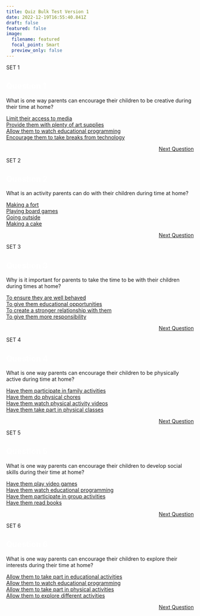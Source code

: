 ```yaml
---
title: Quiz Bulk Test Version 1
date: 2022-12-19T16:55:40.841Z
draft: false
featured: false
image:
  filename: featured
  focal_point: Smart
  preview_only: false
---
```



SET 1

<div class="quizbox">
<h2 style="color: #ffffff;">Question 1</h2>
<p>What is one way parents can encourage their children to be creative during their time at home?</p>

<div class="quizbox-question" onclick="document.getElementById('hidden-answer').style.display='block';"><a href="#">Limit their access to media</a></div>
<div class="quizbox-question" onclick="document.getElementById('hidden-answer').style.display='block';"><a href="#">Provide them with plenty of art supplies</a></div>
<div class="quizbox-question" onclick="document.getElementById('hidden-answer').style.display='block';"><a href="#">Allow them to watch educational programming</a></div>
<div class="quizbox-question-c" onclick="document.getElementById('hidden-answer').style.display='block';"><a href="#">Encourage them to take breaks from technology</a></div>

<div class="hidden-answer" style="display:none;">Encourage them to take breaks from technology. Taking breaks from technology allows children to be creative and explore their imaginations without the distractions of media and technology.</div>

<p style="text-align: right;"><a href="/parents-children-time-at-home-activities-galore-1/" class="btn btn-primary btn-lg mb-md-1">Next Question <i class="fa-solid fa-arrow-right"></i></a></p>
</div>


SET 2

<div class="quizbox">
<h2 style="color: #ffffff;">Question 2</h2>
<p>What is an activity parents can do with their children during time at home?</p>

<div class="quizbox-question" onclick="document.getElementById('hidden-answer').style.display='block';"><a href="#">Making a fort</a></div>
<div class="quizbox-question-c" onclick="document.getElementById('hidden-answer').style.display='block';"><a href="#">Playing board games</a></div>
<div class="quizbox-question" onclick="document.getElementById('hidden-answer').style.display='block';"><a href="#">Going outside</a></div>
<div class="quizbox-question" onclick="document.getElementById('hidden-answer').style.display='block';"><a href="#">Making a cake</a></div>

<div class="hidden-answer" style="display:none;">Playing board games. Board games are a great way for parents and children to spend quality time together, as well as to teach children social and problem-solving skills.</div>

<p style="text-align: right;"><a href="/parents-children-time-at-home-activities-galore-2/" class="btn btn-primary btn-lg mb-md-1">Next Question <i class="fa-solid fa-arrow-right"></i></a></p>
</div>


SET 3

<div class="quizbox">
<h2 style="color: #ffffff;">Question 3</h2>
<p>Why is it important for parents to take the time to be with their children during times at home?</p>

<div class="quizbox-question" onclick="document.getElementById('hidden-answer').style.display='block';"><a href="#">To ensure they are well behaved</a></div>
<div class="quizbox-question" onclick="document.getElementById('hidden-answer').style.display='block';"><a href="#">To give them educational opportunities</a></div>
<div class="quizbox-question-c" onclick="document.getElementById('hidden-answer').style.display='block';"><a href="#">To create a stronger relationship with them</a></div>
<div class="quizbox-question" onclick="document.getElementById('hidden-answer').style.display='block';"><a href="#">To give them more responsibility</a></div>

<div class="hidden-answer" style="display:none;">To create a stronger relationship with them. Spending quality time with children helps build trust and strengthens the bond between parent and child.</div>

<p style="text-align: right;"><a href="/parents-children-time-at-home-activities-galore-3/" class="btn btn-primary btn-lg mb-md-1">Next Question <i class="fa-solid fa-arrow-right"></i></a></p>
</div>


SET 4

<div class="quizbox">
<h2 style="color: #ffffff;">Question 4</h2>
<p>What is one way parents can encourage their children to be physically active during time at home?</p>

<div class="quizbox-question-c" onclick="document.getElementById('hidden-answer').style.display='block';"><a href="#">Have them participate in family activities</a></div>
<div class="quizbox-question" onclick="document.getElementById('hidden-answer').style.display='block';"><a href="#">Have them do physical chores</a></div>
<div class="quizbox-question" onclick="document.getElementById('hidden-answer').style.display='block';"><a href="#">Have them watch physical activity videos</a></div>
<div class="quizbox-question" onclick="document.getElementById('hidden-answer').style.display='block';"><a href="#">Have them take part in physical classes</a></div>

<div class="hidden-answer" style="display:none;">Have them participate in family activities. Participating in family activities such as biking, hiking, and playing sports together can help children stay physically active.</div>

<p style="text-align: right;"><a href="/parents-children-time-at-home-activities-galore-4/" class="btn btn-primary btn-lg mb-md-1">Next Question <i class="fa-solid fa-arrow-right"></i></a></p>
</div>


SET 5

<div class="quizbox">
<h2 style="color: #ffffff;">Question 5</h2>
<p>What is one way parents can encourage their children to develop social skills during their time at home?</p>

<div class="quizbox-question" onclick="document.getElementById('hidden-answer').style.display='block';"><a href="#">Have them play video games</a></div>
<div class="quizbox-question" onclick="document.getElementById('hidden-answer').style.display='block';"><a href="#">Have them watch educational programming</a></div>
<div class="quizbox-question-c" onclick="document.getElementById('hidden-answer').style.display='block';"><a href="#">Have them participate in group activities</a></div>
<div class="quizbox-question" onclick="document.getElementById('hidden-answer').style.display='block';"><a href="#">Have them read books</a></div>


<div class="hidden-answer" style="display:none;">Have them participate in group activities. Group activities such as cooking, playing board games, or performing skits can help children develop their social skills.</div>

<p style="text-align: right;"><a href="/parents-children-time-at-home-activities-galore-5/" class="btn btn-primary btn-lg mb-md-1">Next Question <i class="fa-solid fa-arrow-right"></i></a></p>
</div>


SET 6

<div class="quizbox">
<h2 style="color: #ffffff;">Question 6</h2>
<p>What is one way parents can encourage their children to explore their interests during their time at home?</p>

<div class="quizbox-question" onclick="document.getElementById('hidden-answer').style.display='block';"><a href="#">Allow them to take part in educational activities</a></div>
<div class="quizbox-question" onclick="document.getElementById('hidden-answer').style.display='block';"><a href="#">Allow them to watch educational programming</a></div>
<div class="quizbox-question" onclick="document.getElementById('hidden-answer').style.display='block';"><a href="#">Allow them to take part in physical activities</a></div>
<div class="quizbox-question-c" onclick="document.getElementById('hidden-answer').style.display='block';"><a href="#">Allow them to explore different activities</a></div>

<div class="hidden-answer" style="display:none;">Allow them to explore different activities. Allowing children to explore different activities can help them find activities they enjoy and develop their interests.</div>

<p style="text-align: right;"><a href="/parents-children-time-at-home-activities-galore-6/" class="btn btn-primary btn-lg mb-md-1">Next Question <i class="fa-solid fa-arrow-right"></i></a></p>
</div>
